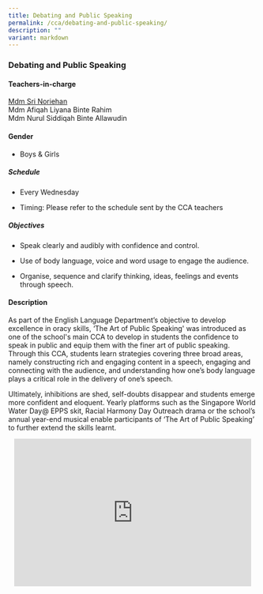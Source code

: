 ```yaml
---
title: Debating and Public Speaking
permalink: /cca/debating-and-public-speaking/
description: ""
variant: markdown
---
```

<h3>Debating and Public Speaking</h3><h4>Teachers-in-charge</h4><p><a href="mailto:sri_noriehan_kamis@moe.edu.sg" rel="noopener noreferrer nofollow" target="_blank">Mdm Sri Noriehan</a><br>Mdm Afiqah Liyana Binte Rahim <br>Mdm Nurul Siddiqah Binte Allawudin</p><h4>Gender</h4><ul data-tight="true" class="tight"><li><p>Boys &amp; Girls</p></li></ul><h5>Schedule</h5><ul data-tight="true" class="tight"><li><p>Every Wednesday&nbsp;&nbsp;</p></li><li><p>Timing: Please refer to the schedule sent by the CCA teachers</p></li></ul><h5>Objectives</h5><ul data-tight="true" class="tight"><li><p>Speak clearly and audibly with confidence and control.</p></li><li><p>Use of body language, voice and word usage to engage the audience.</p></li><li><p>Organise, sequence and clarify thinking, ideas, feelings and events through speech.</p></li></ul><h4>Description</h4><p>As part of the English Language Department’s objective to develop excellence in oracy skills, ‘The Art of Public Speaking' was introduced as one of the school's main CCA to develop in students the confidence to speak in public and equip them with the finer art of public speaking. Through this CCA, students learn strategies covering three broad areas, namely constructing rich and engaging content in a speech, engaging and connecting with the audience, and understanding how one’s body language plays a critical role in the delivery of one’s speech.&nbsp;</p><p>Ultimately, inhibitions are shed, self-doubts disappear and students emerge more confident and eloquent. Yearly platforms such as the Singapore World Water Day@ EPPS skit, Racial Harmony Day Outreach drama or the school’s annual year-end musical enable participants of ‘The Art of Public Speaking’ to further extend the skills learnt.</p><div class="iframe-wrapper"><p align="center"><iframe height="299" width="480" allowfullscreen="true" frameborder="0" src="https://docs.google.com/presentation/d/e/2PACX-1vTOvs2Kbk65yTx703V3W9gfRiY4mJcZllIuJeszHmJ2l5OtEcb2o1hjn7c0WDvT_8XB9-IMa7wwH1MD/embed?start=false&amp;loop=false&amp;delayms=3000"></iframe></p></div><p></p>